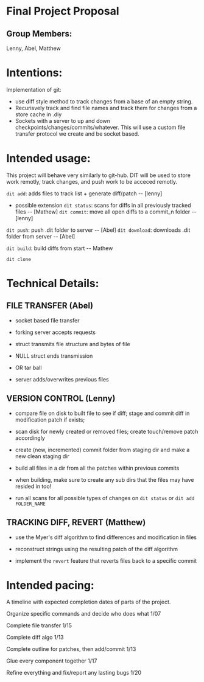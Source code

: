 # Final Project Proposal

## Group Members:

Lenny, Abel, Matthew

# Intentions:

Implementation of git:

-   use diff style method to track changes from a base of an empty string.
-   Recurisvely track and find file names and track them for changes from a store cache in .diy
-   Sockets with a server to up and down checkpoints/changes/commits/whatever. This will use a custom file transfer protocol we create and be socket based.

# Intended usage:

This project will behave very similarly to git-hub. DIT will be used to store work remotly, track changes, and push work to be acceced remotly.

`dit add`: adds files to track list + generate diff/patch -- [lenny]

-   possible extension `dit status`: scans for diffs in all previously tracked files -- [Mathew]
    `dit commit`: move all open diffs to a commit_n folder -- [lenny]

`dit push`: push .dit folder to server -- [Abel]
`dit download`: downloads .dit folder from server -- [Abel]

`dit build`: build diffs from start -- Mathew

`dit clone`

# Technical Details:

## FILE TRANSFER (Abel)

-   socket based file transfer
-   forking server accepts requests
-   struct transmits file structure and bytes of file
-   NULL struct ends transmission
-   OR tar ball

-   server adds/overwrites previous files

## VERSION CONTROL (Lenny)

-   compare file on disk to built file to see if diff; stage and commit diff in modification patch if exists;

-   scan disk for newly created or removed files; create touch/remove patch accordingly

-   create (new, incremented) commit folder from staging dir and make a new clean staging dir

-   build all files in a dir from all the patches within previous commits

-   when building, make sure to create any sub dirs that the files may have resided in too!

-   run all scans for all possible types of changes on `dit status` or `dit add FOLDER_NAME`

## TRACKING DIFF, REVERT (Matthew)

-   use the Myer's diff algorithm to find differences and modification in files

-   reconstruct strings using the resulting patch of the diff algorithm
-   implement the `revert` feature that reverts files back to a specific commit

# Intended pacing:

A timeline with expected completion dates of parts of the project.

Organize specific commands and decide who does what 1/07

Complete file transfer 1/15

Complete diff algo 1/13

Complete outline for patches, then add/commit 1/13

Glue every component together 1/17

Refine everything and fix/report any lasting bugs 1/20
